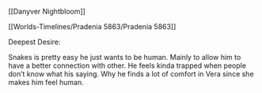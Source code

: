 [[Danyver Nightbloom]]

[[Worlds-Timelines/Pradenia 5863/Pradenia 5863]]

Deepest Desire:

Snakes is pretty easy he just wants to be human. Mainly to allow him to have a better connection with other. He feels kinda trapped when people don’t know what his saying. Why he finds a lot of comfort in Vera since she makes him feel human.